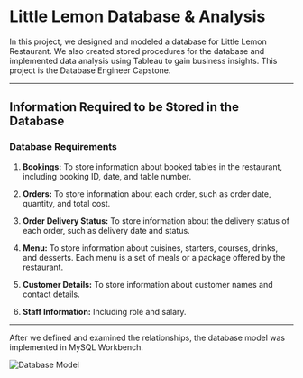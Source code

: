 # Little Lemon Database & Analysis

In this project, we designed and modeled a database for Little Lemon Restaurant. We also created stored procedures for the database and implemented data analysis using Tableau to gain business insights. This project is the Database Engineer Capstone.

---

## Information Required to be Stored in the Database

### Database Requirements

1. **Bookings:** To store information about booked tables in the restaurant, including booking ID, date, and table number.

2. **Orders:** To store information about each order, such as order date, quantity, and total cost.

3. **Order Delivery Status:** To store information about the delivery status of each order, such as delivery date and status.

4. **Menu:** To store information about cuisines, starters, courses, drinks, and desserts. Each menu is a set of meals or a package offered by the restaurant.

5. **Customer Details:** To store information about customer names and contact details.

6. **Staff Information:** Including role and salary.

---

After we defined and examined the relationships, the database model was implemented in MySQL Workbench.

![Database Model](C:\Users\LEAN\Desktop\db_capstone\LittleLemonDbModel\db_model.png)

